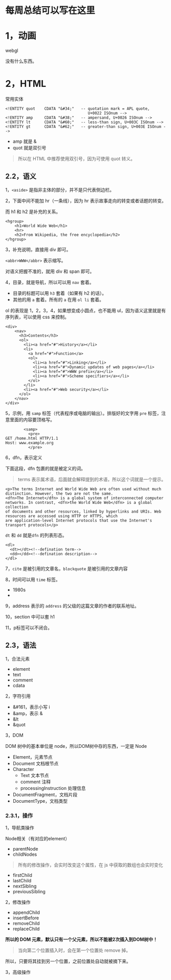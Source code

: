 # 每周总结可以写在这里

# 1，动画

webgl

没有什么东西。

# 2，HTML

常用实体

```
<!ENTITY quot    CDATA "&#34;"   -- quotation mark = APL quote,
                                    U+0022 ISOnum -->
<!ENTITY amp     CDATA "&#38;"   -- ampersand, U+0026 ISOnum -->
<!ENTITY lt      CDATA "&#60;"   -- less-than sign, U+003C ISOnum -->
<!ENTITY gt      CDATA "&#62;"   -- greater-than sign, U+003E ISOnum -->
```

- amp 就是 & 
- quot 就是双引号
> 所以在 HTML 中推荐使用双引号，因为可使用 quot 转义。


## 2.2，语义

1，`<aside>` 是指非主体的部分，并不是只代表侧边栏。

2，下面中间不能加 hr（一条线），因为 hr  表示故事走向的转变或者话题的转变。

而 h1 和 h2 是补充的关系。
```
<hgroup>
    <h1>World Wide Web</h1>
    <hr>
    <h2>From Wikipedia, the free encyclopedia</h2>
</hgroup>
```

3，补充说明，直接用 div 即可。

`<abbr>WWW</abbr>` 表示缩写。

对语义把握不准的，就用 div 和 span 即可。

4，目录，就是导航，所以可以用 `nav` 套着。
- 目录的标题可以用 `h3` 套着（如果有 h2 的话）。
- 其他的用 `a` 套着。所有的 `a` 在用 `ol li` 套着。

ol 的表现是 1，2，3，4，如果想变成小圆点，也不能用 ul，因为语义这里就是有序列表，可以使用 css 来控制。

```
<div>
    <nav>
      <h3>Contents</h3>
      <ol>
        <li><a href="#">History</a></li>
        <li>
          <a href="#">Function</a>
          <ol>
            <li><a href="#">Linking</a></li>
            <li><a href="#">Dynamic updates of web pages</a></li>
            <li><a href="#">WWW prefix</a></li>
            <li><a href="#">Scheme specifiers</a></li>
          </ol>
        </li>
        <li><a href="#">Web security</a></li>
      </ol>
    </nav>
</div>
```

5，示例，用 `samp` 标签（代表程序或电脑的输出）。排版好的文字用 `pre` 标签，注意里面的内容要顶格写。

```
        <samp>
          <pre>
GET /home.html HTTP/1.1
Host: www.example.org
          </pre>
```

6，dfn，表示定义

下面这段，dfn 包裹的就是被定义的词。

> terms 表示属术语，后面就会解释提到的术语，所以这个词就是一个提示。

```
<p>The terms Internet and World Wide Web are often used without much distinction. However, the two are not the same. 
<dfn>The Internet</dfn> is a global system of interconnected computer networks. In contrast, <dfn>the World Wide Web</dfn> is a global collection
of documents and other resources, linked by hyperlinks and URIs. Web resources are accessed using HTTP or HTTPS, which
are application-level Internet protocols that use the Internet's transport protocols</p>
```

`dt` 和 `dd` 就是`dfn` 的列表形态。
```
<dl>
  <dt></dt><!--defination term-->
  <dd></dd><!--defination description-->
</dl>
```


7，`cite` 是被引用的文章名，`blockquote` 是被引用的文章内容

8，时间可以用 `time` 标签。

- 1980s
- 

9，address 表示的 `address` 的父级的这篇文章的作者的联系地址。

10，section 中可以套 h1

11，p标签可以不闭合。


## 2.3，语法

1，合法元素
- element
- text
- comment
- cdata

2，字符引用
- &#161，表示小写 i
- &amp，表示 &
- &lt
- &quot

3，DOM

DOM 树中的基本单位是 node，所以DOM树中存的东西，一定是 Node 
- Element，元素节点
- Document 文档根节点
- Character
    - Text 文本节点
    - comment 注释
    - processingInstruction 处理信息
- DocumentFragment，文档片段
- DocumentType，文档类型

### 2.3.1，操作

1，导航类操作

Node相关（有对应的element）

- parentNode
- childNodes
> 所有的修改操作，会实时改变这个属性，在 js 中获取的数组也会实时变化

- firstChild
- lastChild
- nextSibling
- previousSibling

2，修改操作
- appendChild
- insertBefore
- removeChild
- replaceChild

**所以的 DOM 元素，默认只有一个父元素，所以不能被2次插入到DOM树中！**

> 当向第二个位置插入时，会在第一个位置处 remove 掉。

所以，只要将其挂到另一个位置，之前位置处自动就被摘下来。

3，高级操作
